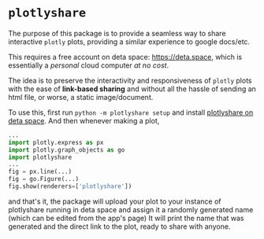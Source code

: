 # `plotlyshare`

The purpose of this package is to provide a seamless way to share interactive `plotly` plots, providing a similar experience to google docs/etc. 

This requires a free account on deta space: https://deta.space, which is essentially a *personal* cloud computer *at no cost*.

The idea is to preserve the interactivity and responsiveness of `plotly` plots with the ease of **link-based sharing** and without all the hassle of sending an html file, or worse, a static image/document.

To use this, first run `python -m plotlyshare setup` and install [plotlyshare on deta space](https://deta.space/discovery/@pu239/plotlyshare).
And then whenever making a plot,

```py
...
import plotly.express as px
import plotly.graph_objects as go
import plotlyshare
...
fig = px.line(...)
fig = go.Figure(...)
fig.show(renderers=['plotlyshare'])
```

and that's it, the package will upload your plot to your instance of plotlyshare running in deta space and assign it a randomly generated name (which can be edited from the app's page) 
It will print the name that was generated and the direct link to the plot, ready to share with anyone.
